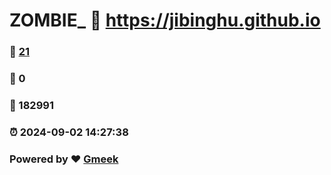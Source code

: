# ZOMBIE_ :link: https://jibinghu.github.io 
### :page_facing_up: [21](https://jibinghu.github.io/tag.html) 
### :speech_balloon: 0 
### :hibiscus: 182991 
### :alarm_clock: 2024-09-02 14:27:38 
### Powered by :heart: [Gmeek](https://github.com/Meekdai/Gmeek)
